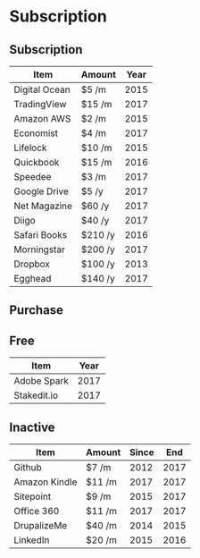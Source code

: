 # Subscription 

## Subscription

Item                  | Amount   | Year
--------------------  | -------- | -----
Digital Ocean         | $5    /m | 2015
TradingView           | $15   /m | 2017
Amazon AWS            | $2    /m | 2015
Economist             | $4    /m | 2017
Lifelock              | $10   /m | 2015
Quickbook             | $15   /m | 2016
Speedee               | $3    /m | 2017
Google Drive          | $5    /y | 2017
Net Magazine          | $60   /y | 2017
Diigo                 | $40   /y | 2017
Safari Books          | $210  /y | 2016
Morningstar           | $200  /y | 2017
Dropbox               | $100  /y | 2013
Egghead               | $140  /y | 2017

## Purchase

## Free

Item                  | Year
--------------------  | -----
Adobe Spark           | 2017
Stakedit.io           | 2017

## Inactive

Item                  | Amount   | Since | End
--------------------  | -------- | ----- | ----
Github                | $7    /m | 2012  | 2017
Amazon Kindle         | $11   /m | 2017  | 2017
Sitepoint             | $9    /m | 2015  | 2017
Office 360            | $11   /m | 2017  | 2017
DrupalizeMe           | $40   /m | 2014  | 2015
LinkedIn              | $20   /m | 2015  | 2016 



